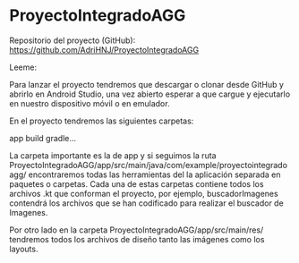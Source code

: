 # ProyectoIntegradoAGG

Repositorio del proyecto (GitHub): https://github.com/AdriHNJ/ProyectoIntegradoAGG

Leeme:

Para lanzar el proyecto tendremos que descargar o clonar desde GitHub y abrirlo en Android Studio, una vez abierto esperar a que cargue y ejecutarlo en nuestro dispositivo móvil o en emulador.

En el proyecto tendremos las siguientes carpetas:

app
build 
gradle...

La carpeta importante es la de app y si seguimos la ruta ProyectoIntegradoAGG/app/src/main/java/com/example/proyectointegradoagg/ encontraremos todas las herramientas del la aplicación separada en paquetes o carpetas.
Cada una de estas carpetas contiene todos los archivos .kt que conforman el proyecto, por ejemplo, buscadorImagenes contendrá los archivos que se han codificado para realizar el buscador de Imagenes.

Por otro lado en la carpeta ProyectoIntegradoAGG/app/src/main/res/ tendremos todos los archivos de diseño tanto las imágenes como los layouts.
